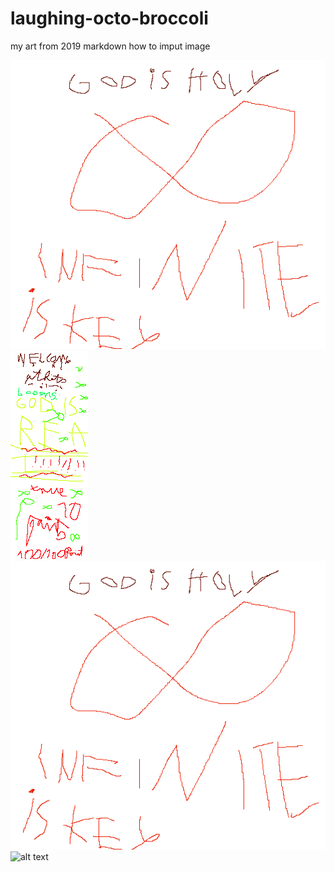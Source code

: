 # laughing-octo-broccoli
my art from 2019
markdown how to imput image         


![alt text](godisholy.png "Logo Title Text 1")
![alt text](godisreal.png "Logo Title Text 1")
![alt text](godisholy.png "Logo Title Text 1")
![alt text](godisrael.png "Logo Title Text 1")
